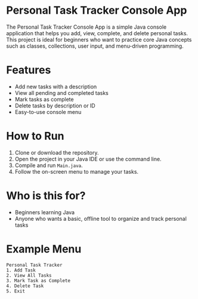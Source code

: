 # Personal Task Tracker Console App

The Personal Task Tracker Console App is a simple Java console application that helps you add, view, complete, and delete personal tasks. This project is ideal for beginners who want to practice core Java concepts such as classes, collections, user input, and menu-driven programming.

# Features
- Add new tasks with a description
- View all pending and completed tasks
- Mark tasks as complete
- Delete tasks by description or ID
- Easy-to-use console menu

# How to Run
1. Clone or download the repository.
2. Open the project in your Java IDE or use the command line.
3. Compile and run `Main.java`.
4. Follow the on-screen menu to manage your tasks.

# Who is this for?
- Beginners learning Java
- Anyone who wants a basic, offline tool to organize and track personal tasks

# Example Menu
```
Personal Task Tracker
1. Add Task
2. View All Tasks
3. Mark Task as Complete
4. Delete Task
5. Exit
